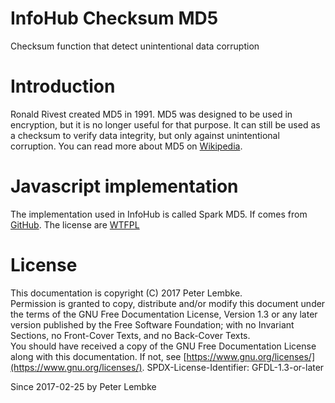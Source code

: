 # InfoHub Checksum MD5

Checksum function that detect unintentional data corruption

# Introduction

Ronald Rivest created MD5 in 1991. MD5 was designed to be used in encryption, but it is no longer useful for that
purpose. It can still be used as a checksum to verify data integrity, but only against unintentional corruption. You
can read more about MD5 on <a href="https://en.wikipedia.org/wiki/MD5" target="_blank">Wikipedia</a>.

# Javascript implementation

The implementation used in InfoHub is called Spark MD5. If comes
from <a href="https://github.com/satazor/js-spark-md5" target="_blank">GitHub</a>. The license
are <a href="https://github.com/satazor/js-spark-md5/blob/master/LICENSE" target="_blank">WTFPL</a>

# License

This documentation is copyright (C) 2017 Peter Lembke.  
Permission is granted to copy, distribute and/or modify this document under the terms of the GNU Free Documentation
License, Version 1.3 or any later version published by the Free Software Foundation; with no Invariant Sections, no
Front-Cover Texts, and no Back-Cover Texts.  
You should have received a copy of the GNU Free Documentation License along with this documentation. If not,
see [https://www.gnu.org/licenses/](https://www.gnu.org/licenses/). SPDX-License-Identifier: GFDL-1.3-or-later

Since 2017-02-25 by Peter Lembke  
